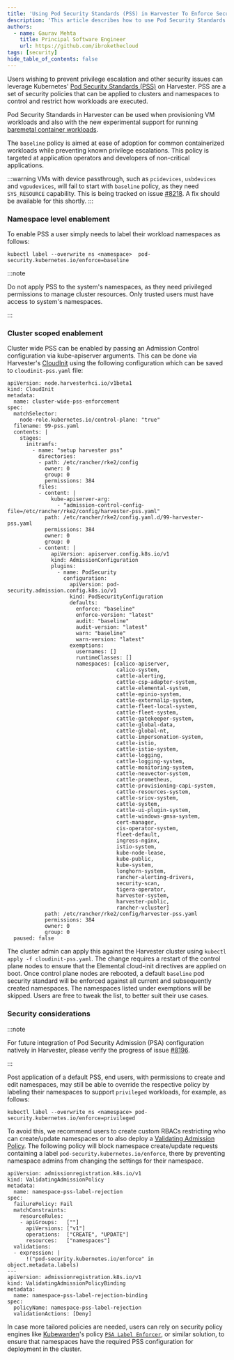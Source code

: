 ```yaml
---
title: 'Using Pod Security Standards (PSS) in Harvester To Enforce Secure Workload Isolation'
description: 'This article describes how to use Pod Security Standards (PSS) in Harvester.'
authors:
  - name: Gaurav Mehta
    title: Principal Software Engineer
    url: https://github.com/ibrokethecloud
tags: [security]
hide_table_of_contents: false
---
```


Users wishing to prevent privilege escalation and other security issues can leverage Kubernetes' [Pod Security Standards (PSS)](https://kubernetes.io/docs/concepts/security/pod-security-standards/) on Harvester. PSS are a set of security policies that can be applied to clusters and namespaces to control and restrict how workloads are executed.

Pod Security Standards in Harvester can be used when provisioning VM workloads and also with the new experimental support for running [baremetal container workloads](https://docs.harvesterhci.io/v1.5/rancher/rancher-integration#harvester-baremetal-container-workload-support-experimental).

The `baseline` policy is aimed at ease of adoption for common containerized workloads while preventing known privilege escalations. This policy is targeted at application operators and developers of non-critical applications.

:::warning
VMs with device passthrough, such as `pcidevices`, `usbdevices` and `vgpudevices`, will fail to start with `baseline` policy, as they need `SYS_RESOURCE` capability. This is being tracked on issue [#8218](https://github.com/harvester/harvester/issues/8218). A fix should be available for this shortly.
:::

### Namespace level enablement

To enable PSS a user simply needs to label their workload namespaces as follows:

```
kubectl label --overwrite ns <namespace>  pod-security.kubernetes.io/enforce=baseline
```

:::note

Do not apply PSS to the system's namespaces, as they need privileged permissions to manage cluster resources. Only trusted users must have access to system's namespaces.

:::

### Cluster scoped enablement

Cluster wide PSS can be enabled by passing an Admission Control configuration via kube-apiserver arguments. This can be done via Harvester's [CloudInit](https://docs.harvesterhci.io/v1.5/advanced/cloudinitcrd) using the following configuration which can be saved to `cloudinit-pss.yaml` file:

```
apiVersion: node.harvesterhci.io/v1beta1
kind: CloudInit
metadata:
  name: cluster-wide-pss-enforcement
spec:
  matchSelector:
    node-role.kubernetes.io/control-plane: "true"
  filename: 99-pss.yaml
  contents: |
    stages:
      initramfs:
        - name: "setup harvester pss"
          directories:
          - path: /etc/rancher/rke2/config
            owner: 0
            group: 0
            permissions: 384
          files:
          - content: |
              kube-apiserver-arg:
                - "admission-control-config-file=/etc/rancher/rke2/config/harvester-pss.yaml"
            path: /etc/rancher/rke2/config.yaml.d/99-harvester-pss.yaml
            permissions: 384
            owner: 0
            group: 0
          - content: |
              apiVersion: apiserver.config.k8s.io/v1
              kind: AdmissionConfiguration
              plugins:
                - name: PodSecurity
                  configuration:
                    apiVersion: pod-security.admission.config.k8s.io/v1
                    kind: PodSecurityConfiguration
                    defaults:
                      enforce: "baseline"
                      enforce-version: "latest"
                      audit: "baseline"
                      audit-version: "latest"
                      warn: "baseline"
                      warn-version: "latest"
                    exemptions:
                      usernames: []
                      runtimeClasses: []
                      namespaces: [calico-apiserver,
                                   calico-system,
                                   cattle-alerting,
                                   cattle-csp-adapter-system,
                                   cattle-elemental-system,
                                   cattle-epinio-system,
                                   cattle-externalip-system,
                                   cattle-fleet-local-system,
                                   cattle-fleet-system,
                                   cattle-gatekeeper-system,
                                   cattle-global-data,
                                   cattle-global-nt,
                                   cattle-impersonation-system,
                                   cattle-istio,
                                   cattle-istio-system,
                                   cattle-logging,
                                   cattle-logging-system,
                                   cattle-monitoring-system,
                                   cattle-neuvector-system,
                                   cattle-prometheus,
                                   cattle-provisioning-capi-system,
                                   cattle-resources-system,
                                   cattle-sriov-system,
                                   cattle-system,
                                   cattle-ui-plugin-system,
                                   cattle-windows-gmsa-system,
                                   cert-manager,
                                   cis-operator-system,
                                   fleet-default,
                                   ingress-nginx,
                                   istio-system,
                                   kube-node-lease,
                                   kube-public,
                                   kube-system,
                                   longhorn-system,
                                   rancher-alerting-drivers,
                                   security-scan,
                                   tigera-operator,
                                   harvester-system,
                                   harvester-public,
                                   rancher-vcluster]
            path: /etc/rancher/rke2/config/harvester-pss.yaml
            permissions: 384
            owner: 0
            group: 0
  paused: false
```

The cluster admin can apply this against the Harvester cluster using `kubectl apply -f cloudinit-pss.yaml`. The change requires a restart of the control plane nodes to ensure that the Elemental cloud-init directives are applied on boot. Once control plane nodes are rebooted, a default `baseline` pod security standard will be enforced against all current and subsequently created namespaces. The namespaces listed under exemptions will be skipped. Users are free to tweak the list, to better suit their use cases.

### Security considerations

:::note

For future integration of Pod Security Admission (PSA) configuration natively in Harvester, please verify the progress of issue [#8196](https://github.com/harvester/harvester/issues/8196).

:::

Post application of a default PSS, end users, with permissions to create and edit namespaces, may still be able to override the respective policy by labeling their namespaces to support `privileged` workloads, for example, as follows:

`kubectl label --overwrite ns <namespace> pod-security.kubernetes.io/enforce=privileged`

To avoid this, we recommend users to create custom RBACs restricting who can create/update namespaces or to also deploy a [Validating Admission Policy](https://kubernetes.io/docs/reference/access-authn-authz/validating-admission-policy/). The following policy will block namespace create/update requests containing a label `pod-security.kubernetes.io/enforce`, there by preventing namespace admins from changing the settings for their namespace.

```
apiVersion: admissionregistration.k8s.io/v1
kind: ValidatingAdmissionPolicy
metadata:
  name: namespace-pss-label-rejection
spec:
  failurePolicy: Fail
  matchConstraints:
    resourceRules:
    - apiGroups:   [""]
      apiVersions: ["v1"]
      operations:  ["CREATE", "UPDATE"]
      resources:   ["namespaces"]
  validations:
  - expression: |
      !("pod-security.kubernetes.io/enforce" in object.metadata.labels)
---
apiVersion: admissionregistration.k8s.io/v1
kind: ValidatingAdmissionPolicyBinding
metadata:
  name: namespace-pss-label-rejection-binding
spec:
  policyName: namespace-pss-label-rejection
  validationActions: [Deny]
```

In case more tailored policies are needed, users can rely on security policy engines like [Kubewarden](https://www.kubewarden.io/)'s policy [`PSA Label Enforcer`](https://artifacthub.io/packages/kubewarden/psa-label-enforcer/psa-label-enforcer), or similar solution, to ensure that namespaces have the required PSS configuration for deployment in the cluster.
